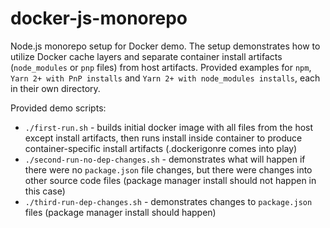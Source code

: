 # docker-js-monorepo

Node.js monorepo setup for Docker demo. The setup demonstrates how to utilize Docker cache layers and separate container install artifacts (`node_modules` or `pnp` files) from host artifacts. Provided examples for `npm`, `Yarn 2+ with PnP installs` and `Yarn 2+ with node_modules installs`, each in their own directory.

Provided demo scripts:

- `./first-run.sh` - builds initial docker image with all files from the host except install artifacts, then runs install inside container to produce container-specific install artifacts (.dockerigonre comes into play)
- `./second-run-no-dep-changes.sh` - demonstrates what will happen if there were no `package.json` file changes, but there were changes into other source code files (package manager install should not happen in this case)
- `./third-run-dep-changes.sh` - demonstrates changes to `package.json` files (package manager install should happen)
